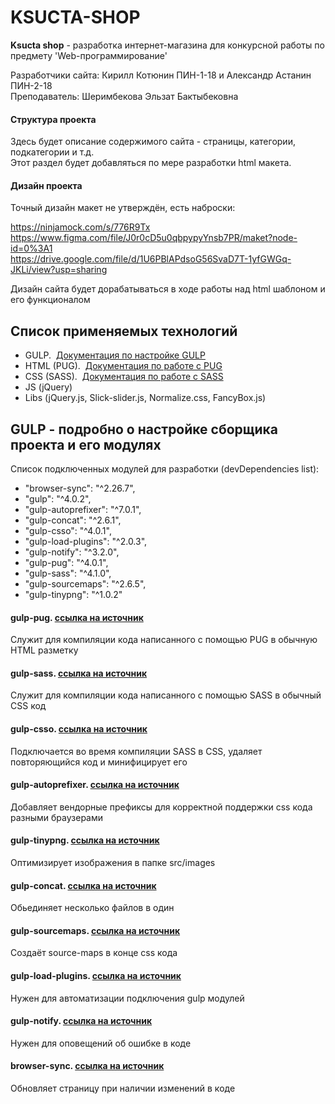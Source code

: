 # KSUCTA-SHOP
**Ksucta shop** - разработка интернет-магазина для конкурсной работы по предмету 'Web-программирование'

Разработчики сайта: Кирилл Котюнин ПИН-1-18 и Александр Астанин ПИН-2-18 </br>
Преподаватель: Шеримбекова Эльзат Бактыбековна

#### Структура проекта
Здесь будет описание содержимого сайта - страницы, категории, подкатегории и т.д. </br> 
Этот раздел будет добавляться по мере разработки  html макета.

#### Дизайн проекта
Точный дизайн макет не утверждён, есть наброски:

https://ninjamock.com/s/776R9Tx </br>
https://www.figma.com/file/J0r0cD5u0qbpypyYnsb7PR/maket?node-id=0%3A1 </br>
https://drive.google.com/file/d/1U6PBlAPdsoG56SvaD7T-1yfGWGq-JKLi/view?usp=sharing

Дизайн сайта будет дорабатываться в ходе работы над html шаблоном и его функционалом


## Список применяемых технологий

- GULP. &nbsp;[Документация по настройке GULP](https://gulpjs.com/docs/en/getting-started/quick-start)
- HTML (PUG). &nbsp;[Документация по работе с PUG](https://pugjs.org/api/getting-started.html)
- CSS (SASS). &nbsp;[Документация по работе с SASS](https://sass-lang.com/documentation)
- JS (jQuery)
- Libs (jQuery.js, Slick-slider.js, Normalize.css, FancyBox.js)

## GULP - подробно о настройке сборщика проекта и его модулях

Список подключенных модулей для разработки (devDependencies list):
  - "browser-sync": "^2.26.7",
  - "gulp": "^4.0.2",
  - "gulp-autoprefixer": "^7.0.1",
  - "gulp-concat": "^2.6.1",
  - "gulp-csso": "^4.0.1",
  - "gulp-load-plugins": "^2.0.3",
  - "gulp-notify": "^3.2.0",
  - "gulp-pug": "^4.0.1",
  - "gulp-sass": "^4.1.0",
  - "gulp-sourcemaps": "^2.6.5",
  - "gulp-tinypng": "^1.0.2"

#### gulp-pug. [ссылка на источник](https://www.npmjs.com/package/gulp-pug)
Служит для компиляции кода написанного с помощью PUG в обычную HTML разметку

#### gulp-sass. [ссылка на источник](https://www.npmjs.com/package/gulp-sass)
Служит для компиляции кода написанного с помощью SASS в обычный CSS код

#### gulp-csso. [ссылка на источник](https://www.npmjs.com/package/gulp-csso)
Подключается во время компиляции SASS в CSS, удаляет повторяющийся код и минифицирует его

#### gulp-autoprefixer. [ссылка на источник](https://www.npmjs.com/package/gulp-autoprefixer)
Добавляет вендорные префиксы для корректной поддержки css кода разными браузерами

#### gulp-tinypng. [ссылка на источник](https://www.npmjs.com/package/gulp-tinypng)
Оптимизирует изображения в папке src/images

#### gulp-concat. [ссылка на источник](https://www.npmjs.com/package/gulp-concat)
Обьединяет несколько файлов в один

#### gulp-sourcemaps. [ссылка на источник](https://www.npmjs.com/package/gulp-sourcemaps)
Создаёт source-maps в конце css кода

#### gulp-load-plugins. [ссылка на источник](https://www.npmjs.com/package/gulp-load-plugins)
Нужен для автоматизации подключения gulp модулей

#### gulp-notify. [ссылка на источник](https://www.npmjs.com/package/gulp-notify)
Нужен для оповещений об ошибке в коде

#### browser-sync. [ссылка на источник](https://www.browsersync.io/docs/gulp)
Обновляет страницу при наличии изменений в коде

